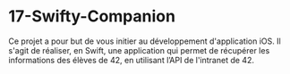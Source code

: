 # 17-Swifty-Companion

Ce projet a pour but de vous initier au développement d'application iOS.
Il s'agit de réaliser, en Swift, une application qui permet de récupérer les informations des élèves de 42, en utilisant l’API de l'intranet de 42.
